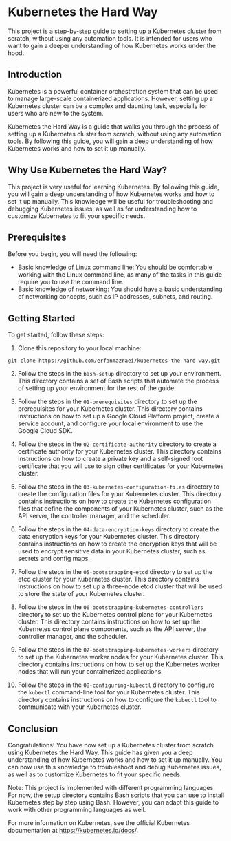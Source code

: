 
# Kubernetes the Hard Way

This project is a step-by-step guide to setting up a Kubernetes cluster from scratch, without using any automation tools. It is intended for users who want to gain a deeper understanding of how Kubernetes works under the hood.

## Introduction

Kubernetes is a powerful container orchestration system that can be used to manage large-scale containerized applications. However, setting up a Kubernetes cluster can be a complex and daunting task, especially for users who are new to the system.

Kubernetes the Hard Way is a guide that walks you through the process of setting up a Kubernetes cluster from scratch, without using any automation tools. By following this guide, you will gain a deep understanding of how Kubernetes works and how to set it up manually.

##  Why Use Kubernetes the Hard Way?

This project is very useful for learning Kubernetes. By following this guide, you will gain a deep understanding of how Kubernetes works and how to set it up manually. This knowledge will be useful for troubleshooting and debugging Kubernetes issues, as well as for understanding how to customize Kubernetes to fit your specific needs.

## Prerequisites

Before you begin, you will need the following:

- Basic knowledge of Linux command line: You should be comfortable working with the Linux command line, as many of the tasks in this guide require you to use the command line.
- Basic knowledge of networking: You should have a basic understanding of networking concepts, such as IP addresses, subnets, and routing.

## Getting Started

To get started, follow these steps:

1. Clone this repository to your local machine:

```
git clone https://github.com/erfanmazraei/kubernetes-the-hard-way.git
```

2. Follow the steps in the `bash-setup` directory to set up your environment. This directory contains a set of Bash scripts that automate the process of setting up your environment for the rest of the guide.

3. Follow the steps in the `01-prerequisites` directory to set up the prerequisites for your Kubernetes cluster. This directory contains instructions on how to set up a Google Cloud Platform project, create a service account, and configure your local environment to use the Google Cloud SDK.

4. Follow the steps in the `02-certificate-authority` directory to create a certificate authority for your Kubernetes cluster. This directory contains instructions on how to create a private key and a self-signed root certificate that you will use to sign other certificates for your Kubernetes cluster.

5. Follow the steps in the `03-kubernetes-configuration-files` directory to create the configuration files for your Kubernetes cluster. This directory contains instructions on how to create the Kubernetes configuration files that define the components of your Kubernetes cluster, such as the API server, the controller manager, and the scheduler.

6. Follow the steps in the `04-data-encryption-keys` directory to create the data encryption keys for your Kubernetes cluster. This directory contains instructions on how to create the encryption keys that will be used to encrypt sensitive data in your Kubernetes cluster, such as secrets and config maps.

7. Follow the steps in the `05-bootstrapping-etcd` directory to set up the etcd cluster for your Kubernetes cluster. This directory contains instructions on how to set up a three-node etcd cluster that will be used to store the state of your Kubernetes cluster.

8. Follow the steps in the `06-bootstrapping-kubernetes-controllers` directory to set up the Kubernetes control plane for your Kubernetes cluster. This directory contains instructions on how to set up the Kubernetes control plane components, such as the API server, the controller manager, and the scheduler.

9. Follow the steps in the `07-bootstrapping-kubernetes-workers` directory to set up the Kubernetes worker nodes for your Kubernetes cluster. This directory contains instructions on how to set up the Kubernetes worker nodes that will run your containerized applications.

10. Follow the steps in the `08-configuring-kubectl` directory to configure the `kubectl` command-line tool for your Kubernetes cluster. This directory contains instructions on how to configure the `kubectl` tool to communicate with your Kubernetes cluster.

## Conclusion

Congratulations! You have now set up a Kubernetes cluster from scratch using Kubernetes the Hard Way. This guide has given you a deep understanding of how Kubernetes works and how to set it up manually. You can now use this knowledge to troubleshoot and debug Kubernetes issues, as well as to customize Kubernetes to fit your specific needs.

Note: This project is implemented with different programming languages. For now, the setup directory contains Bash scripts that you can use to install Kubernetes step by step using Bash. However, you can adapt this guide to work with other programming languages as well.

For more information on Kubernetes, see the official Kubernetes documentation at https://kubernetes.io/docs/.
